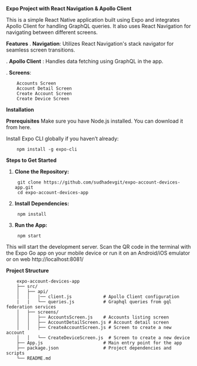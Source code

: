 **Expo Project with React Navigation & Apollo Client**

This is a simple React Native application built using Expo and integrates Apollo Client for handling GraphQL queries. 
It also uses React Navigation for navigating between different screens.

**Features**
. **Navigation**: Utilizes React Navigation's stack navigator for seamless screen transitions.

. **Apollo Client** : Handles data fetching using GraphQL in the app.

. **Screens**:

        Accounts Screen
        Account Detail Screen
        Create Account Screen
        Create Device Screen
   

**Installation**


**Prerequisites**
Make sure you have Node.js installed. You can download it from here.

Install Expo CLI globally if you haven’t already:

        npm install -g expo-cli


**Steps to Get Started**

1. **Clone the Repository:**

        git clone https://github.com/sudhadevgit/expo-account-devices-app.git
        cd expo-account-devices-app

2. **Install Dependencies:**

        npm install

3. **Run the App:**

        npm start


This will start the development server. Scan the QR code in the terminal with the Expo Go app on your mobile device or run it on an Android/iOS emulator or on web 
http://localhost:8081/


**Project Structure**

        expo-account-devices-app
        ├── src/
        │   ├── api/
        │   │   |── client.js            # Apollo Client configuration
        |   |   └── queries.js           # Graphql queries from gql federation services
        │   ├── screens/
        │   │   ├── AccountsScreen.js    # Accounts listing screen
        │   │   ├── AccountDetailScreen.js # Account detail screen
        │   │   ├── CreateAccountScreen.js # Screen to create a new account
        │   │   └── CreateDeviceScreen.js  # Screen to create a new device
        ├── App.js                       # Main entry point for the app
        ├── package.json                 # Project dependencies and scripts
        └── README.md       
